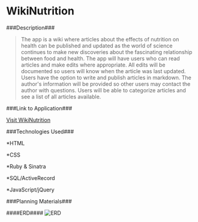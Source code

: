 # WikiNutrition

###Description###

>The app is a wiki where articles about the effects of nutrition on health can be published and updated as the world of science continues to make new discoveries about the fascinating relationship between food and health.  The app will have users who can read articles and make edits where appropriate.  All edits will be documented so users will know when the article was last updated.  Users have the option to write and publish articles in markdown.  The author's information will be provided so other users may contact the author with questions.  Users will be able to categorize articles and see a list of all articles available.


###Link to Application###

[Visit WikiNutrition](http://merediths.github.io/WikiNutrition/)

###Technologies Used###

*HTML

*CSS

*Ruby & Sinatra

*SQL/ActiveRecord

*JavaScript/jQuery

###Planning Materials###

####ERD####
![ERD](~/code/wdi/WikiNutrition/WikiNutrition_ERD.png)
